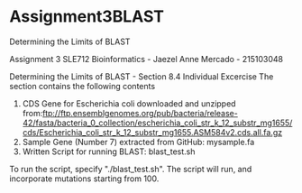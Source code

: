 # Assignment3BLAST
Determining the Limits of BLAST

Assignment 3 SLE712 Bioinformatics - Jaezel Anne Mercado - 215103048

Determining the Limits of BLAST - Section 8.4 Individual Excercise The section contains the following contents

   1. CDS Gene for Escherichia coli downloaded and unzipped from:ftp://ftp.ensemblgenomes.org/pub/bacteria/release-42/fasta/bacteria_0_collection/escherichia_coli_str_k_12_substr_mg1655/cds/Escherichia_coli_str_k_12_substr_mg1655.ASM584v2.cds.all.fa.gz
   2. Sample Gene (Number 7) extracted from GitHub: mysample.fa
   3. Written Script for running BLAST: blast_test.sh

To run the script, specify "./blast_test.sh". The script will run, and incorporate mutations starting from 100.  

